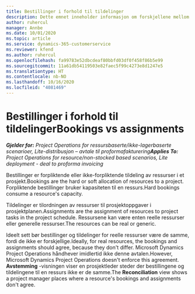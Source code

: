 ```yaml
---
title: Bestillinger i forhold til tildelinger
description: Dette emnet inneholder informasjon om forskjellene mellom ressursbestillinger og ressurstildelinger.
author: ruhercul
manager: Annbe
ms.date: 10/01/2020
ms.topic: article
ms.service: dynamics-365-customerservice
ms.reviewer: kfend
ms.author: ruhercul
ms.openlocfilehash: fa99783e52dbcdeaf80bbfd03df0f458f86b5e99
ms.sourcegitcommit: 11a61db54119503e82faec5f99c4273e8d1247e5
ms.translationtype: HT
ms.contentlocale: nb-NO
ms.lasthandoff: 10/16/2020
ms.locfileid: "4081469"
---
```

# <a name="bookings-vs-assignments"></a><span data-ttu-id="edde0-103">Bestillinger i forhold til tildelinger</span><span class="sxs-lookup"><span data-stu-id="edde0-103">Bookings vs assignments</span></span>

<span data-ttu-id="edde0-104">_**Gjelder for:** Project Operations for ressursbaserte/ikke-lagerbaserte scenarioer, Lite-distribusjon – avtale til proformafakturering_</span><span class="sxs-lookup"><span data-stu-id="edde0-104">_**Applies To:** Project Operations for resource/non-stocked based scenarios, Lite deployment - deal to proforma invoicing_</span></span>

<span data-ttu-id="edde0-105">Bestillinger er forpliktende eller ikke-forpliktende tildeling av ressurser i et prosjekt.</span><span class="sxs-lookup"><span data-stu-id="edde0-105">Bookings are the hard or soft allocation of resources to a project.</span></span> <span data-ttu-id="edde0-106">Forpliktende bestillinger bruker kapasiteten til en ressurs.</span><span class="sxs-lookup"><span data-stu-id="edde0-106">Hard bookings consume a resource's capacity.</span></span> 

<span data-ttu-id="edde0-107">Tildelinger er tilordningen av ressurser til prosjektoppgaver i prosjektplanen.</span><span class="sxs-lookup"><span data-stu-id="edde0-107">Assignments are the assignment of resources to project tasks in the project schedule.</span></span> <span data-ttu-id="edde0-108">Ressursene kan være enten reelle ressurser eller generelle ressurser.</span><span class="sxs-lookup"><span data-stu-id="edde0-108">The resources can be real or generic.</span></span> 

<span data-ttu-id="edde0-109">Ideelt sett bør bestillinger og tildelinger for reelle ressurser være de samme, fordi de ikke er forskjellige.</span><span class="sxs-lookup"><span data-stu-id="edde0-109">Ideally, for real resources, the bookings and assignments should agree, because they don't differ.</span></span> <span data-ttu-id="edde0-110">Microsoft Dynamics Project Operations håndhever imidlertid ikke denne avtalen.</span><span class="sxs-lookup"><span data-stu-id="edde0-110">However, Microsoft Dynamics Project Operations doesn't enforce this agreement.</span></span> <span data-ttu-id="edde0-111">**Avstemming** -visningen viser en prosjektleder steder der bestillingene og tildelingene til en ressurs ikke er de samme.</span><span class="sxs-lookup"><span data-stu-id="edde0-111">The **Reconciliation** view shows a project manager places where a resource's bookings and assignments don't agree.</span></span>
